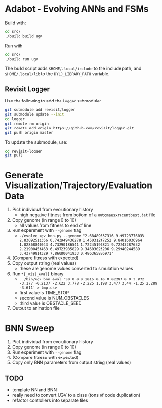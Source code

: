 # Adabot - Evolving ANNs and FSMs

Build with:

```bash
cd src/
./build build ugv
```

Run with

```bash
cd src/
./build run ugv
```

The build script adds `$HOME/.local/include` to the include path, and `$HOME/.local/lib` to the `DYLD_LIBRARY_PATH` variable.

## Revisit Logger

Use the following to add the `logger` submodule:

```bash
git submodule add revisit/logger
git submodule update --init
cd logger
git remote rm origin
git remote add origin https://github.com/revisit/logger.git
git push origin master
```

To update the submodule, use:

```bash
cd revisit-logger
git pull
```

# Generate Visualization/Trajectory/Evaluation Data

1. Pick individual from evolutionary history
    + high negative fitness from bottom of a `outcmaesxrecentbest.dat` file
2. Copy genome (in range 0 to 10)
    + all values from fitness to end of line
3. Run experiment with `--genome` flag
    + `./evolve_ugv_bnn.py --genome "2.68489637316 9.99723776033 2.83092512356 0.743949436278 1.45031247252 9.84016036964 1.02868840043 4.73290186541 1.72245190821 9.72243287632 2.21900453463 6.49723985829 9.34603023206 9.29940244589 3.43749814329 7.86080041933 0.486365856971"`
4. (Compare fitness with expected)
5. Copy output string (real values)
    + these are genome values converted to simulation values
6. Run `*{_vis|_eval}` binary
    + `../bin/ugv_bnn_eval '30 0 0 0.1015 0.16 0.02283 0 0 3.872 -3.177 -0.2137 -2.622 3.778 -2.225 1.198 3.477 3.44 -1.25 2.289 -3.611' > tmp.csv`
    + first value is TIME_STOP
    + second value is NUM_OBSTACLES
    + third value is OBSTACLE_SEED
7. Output to animation file

# BNN Sweep

1. Pick individual from evolutionary history
2. Copy genome (in range 0 to 10)
3. Run experiment with `--genome` flag
4. (Compare fitness with expected)
5. Copy only BNN parameters from output string (real values)

## TODO

- template NN and BNN
- really need to convert UGV to a class (tons of code duplication)
- refactor controllers into separate files

